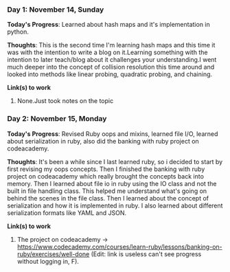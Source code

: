 <!---# 100 Days Of Code - Log

### Day 0: February 30, 2016 (Example 1)
##### (delete me or comment me out)

**Today's Progress**: Fixed CSS, worked on canvas functionality for the app.

**Thoughts:** I really struggled with CSS, but, overall, I feel like I am slowly getting better at it. Canvas is still new for me, but I managed to figure out some basic functionality.

**Link to work:** [Calculator App](http://www.example.com)

### Day 0: February 30, 2016 (Example 2)
##### (delete me or comment me out)

**Today's Progress**: Fixed CSS, worked on canvas functionality for the app.

**Thoughts**: I really struggled with CSS, but, overall, I feel like I am slowly getting better at it. Canvas is still new for me, but I managed to figure out some basic functionality.

**Link(s) to work**: [Calculator App](http://www.example.com)
--->

### Day 1: November 14, Sunday

**Today's Progress**: Learned about hash maps and it's implementation in python.

**Thoughts**: This is the second time I'm learning hash maps and this time it was with the intention to write a blog on it.Learning something with the intention to later teach/blog about it challenges your understanding.I went much deeper into the concept of collision resolution this time around and looked into methods like linear probing, quadratic probing, and chaining.

**Link(s) to work**
1. None.Just took notes on the topic


### Day 2: November 15, Monday

**Today's Progress**: Revised Ruby oops and mixins, learned file I/O, learned about serialization in ruby, also did the banking with ruby project on codeacademy. 

**Thoughts**: It's been a while since I last learned ruby, so i decided to start by first revising my oops concepts. Then I finished the banking with ruby project on codeacademy which really brought the concepts back into memory. Then I learned about file io in ruby using the IO class and not the built in file handling class. This helped me understand what's going on behind the scenes in the file class. Then I learned about the concept of serialization and how it is implemented in ruby. I also learned about different serialization formats like YAML and JSON.

**Link(s) to work**
1. The project on codeacademy -> https://www.codecademy.com/courses/learn-ruby/lessons/banking-on-ruby/exercises/well-done (Edit: link is useless can't see progress without logging in, F).
